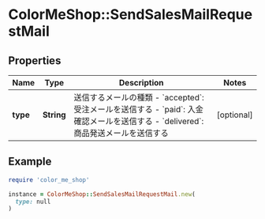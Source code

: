 # ColorMeShop::SendSalesMailRequestMail

## Properties

| Name | Type | Description | Notes |
| ---- | ---- | ----------- | ----- |
| **type** | **String** | 送信するメールの種類  - &#x60;accepted&#x60;: 受注メールを送信する - &#x60;paid&#x60;: 入金確認メールを送信する - &#x60;delivered&#x60;: 商品発送メールを送信する  | [optional] |

## Example

```ruby
require 'color_me_shop'

instance = ColorMeShop::SendSalesMailRequestMail.new(
  type: null
)
```

